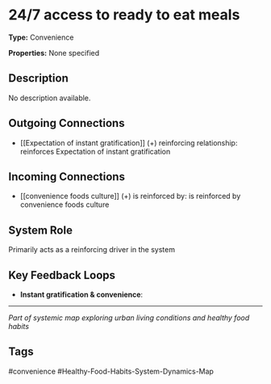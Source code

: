 # 24/7 access to ready to eat meals

**Type:** Convenience

**Properties:** None specified

## Description
No description available.

## Outgoing Connections
- [[Expectation of instant gratification]] (+) reinforcing relationship: reinforces Expectation of instant gratification

## Incoming Connections
- [[convenience foods culture]] (+) is reinforced by: is reinforced by convenience foods culture

## System Role
Primarily acts as a reinforcing driver in the system

## Key Feedback Loops
- **Instant gratification & convenience**: 

---
*Part of systemic map exploring urban living conditions and healthy food habits*

## Tags
#convenience #Healthy-Food-Habits-System-Dynamics-Map

